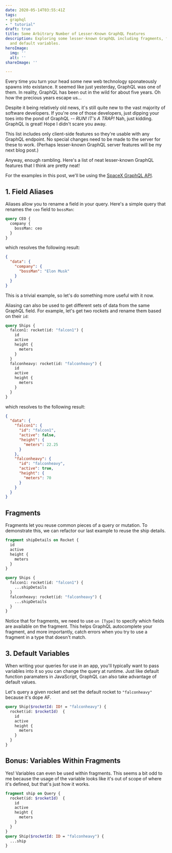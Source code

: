 ```yaml
---
date: 2020-05-14T03:55:41Z
tags:
- graphql
- " tutorial"
draft: true
title: Some Arbitrary Number of Lesser-Known GraphQL Features
description: Exploring some lesser-known GraphQL including fragments, field aliases,
  and default variables.
heroImage:
  img: ''
  alt: ''
shareImage: ''

---
```

Every time you turn your head some new web technology sponateously spawns into existance. It seemed like just yesterday, GraphQL was one of them. In reality, GraphQL has been out in the wild for about five years. Oh how the precious years escape us...

Despite it being relatively old news, it's still quite new to the vast majority of software developers. If you're one of those developers, just dipping your toes into the pond of GraphQL -- _RUN! IT's A TRAP!_ Nah, just kidding. GraphQL is great! Hope I didn't scare you away. 

This list includes only client-side features so they're usable with any GraphQL endpoint. No special changes need to be made to the server for these to work. (Perhaps lesser-known GraphQL server features will be my next blog post.)

Anyway, enough rambling. Here's a list of neat lesser-known GraphQL features that I think are pretty neat!

For the examples in this post, we'll be using the [SpaceX GraphQL API](https://api.spacex.land/graphql/).

## 1. Field Aliases

Aliases allow you to rename a field in your query. Here's a simple query that renames the `ceo` field to `bossMan`:

```graphql
query CEO {
  company {
    bossMan: ceo
  }
}
```

which resolves the following result:

```json
{
  "data": {
    "company": {
      "bossMan": "Elon Musk"
    }
  }
}
```

This is a trivial example, so let's do something more useful with it now.

Aliasing can also be used to get different sets of data from the same GraphQL field. For example, let's get two rockets and rename them based on their `id`:

```graphql
query Ships {
  falcon1: rocket(id: "falcon1") {
    id
    active
    height {
      meters
    }
  }
  falconheavy: rocket(id: "falconheavy") {
    id
    active
    height {
      meters
    }
  }
}
```

which resolves to the following result:

```json
{
  "data": {
    "falcon1": {
      "id": "falcon1",
      "active": false,
      "height": {
        "meters": 22.25
      }
    },
    "falconheavy": {
      "id": "falconheavy",
      "active": true,
      "height": {
        "meters": 70
      }
    }
  }
}
```

## Fragments

Fragments let you reuse common pieces of a query or mutation. To demonstrate this, we can refactor our last example to reuse the ship details.

```graphql
fragment shipDetails on Rocket {
  id
  active
  height {
    meters
  }
}

query Ships {
  falcon1: rocket(id: "falcon1") {
    ...shipDetails
  }
  falconheavy: rocket(id: "falconheavy") {
    ...shipDetails
  }
}
```

Notice that for fragments, we need to use `on [Type]` to specify which fields are available on the fragment. This helps GraphQL autocomplete your fragment, and more importantly, catch errors when you try to use a fragment in a type that doesn't match.

## 3. Default Variables

When writing your queries for use in an app, you'll typically want to pass variables into it so you can change the query at runtime. Just like default function paramaters in JavaScript, GraphQL can also take advantage of default values.

Let's query a given rocket and set the default rocket to `"falconheavy"` because it's dope AF.

```graphql
query Ship($rocketId: ID! = "falconheavy") {
  rocket(id: $rocketId)  {
    id
    active
    height {
      meters
    }
  }
}

```


## Bonus: Variables Within Fragments

Yes! Variables can even be used within fragments. This seems a bit odd to me because the usage of the variable looks like it's out of scope of where it's defined, but that's just how it works.

```graphql
fragment ship on Query {
  rocket(id: $rocketId)  {
    id
    active
    height {
      meters
    }
  }
}
query Ship($rocketId: ID = "falconheavy") {
  ...ship
}
```
